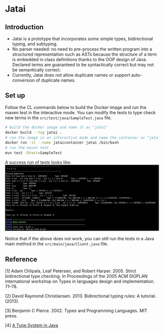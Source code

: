 # Jatai

## Introduction
* Jatai is a prototype that incorporates some simple types, bidirectional typing, and subtyping.
* No parser needed: no need to pre-process the written program into a structured representation such as ASTs because the
  structure of a term is embedded in class definitions thanks to the OOP design of Java. Declared terms are
  guaranteed to be syntactically correct but may not be semantically correct.
* Currently, Jatai does not allow duplicate names or support auto-conversion of duplicate names.

## Set up
Follow the CL commands below to build the Docker image and run the maven test in the interactive mode. You can modify the tests to type check new terms in the `src/test/java/SampleTest.java` file.
```bash
# build the docker image and name it as "jatai"
docker build --tag jatai .
# run the image in an interactive mode and name the container as "jataicontainer"
docker run -it --name jataicontainer jatai /bin/bash
# run the maven test 
mvn test -Dtest=SampleTest
```

A success run of tests looks like:
![screenshot](sample.png)

Notice that if the above does not work, you can still run the tests in a Java main method in the `src/main/java/Client.java` file.

## Reference
[1] Adam Chlipala, Leaf Petersen, and Robert Harper. 2005. Strict bidirectional type checking. In Proceedings of the 2005
ACM SIGPLAN international workshop on Types in languages design and implementation. 71–78.

[2] David Raymond Christiansen. 2013. Bidirectional typing rules: A tutorial. (2013).

[3] Benjamin C Pierce. 2002. Types and Programming Languages. MIT press.

[4] [A Type System in Java](https://github.com/Zambozoo/bidirectional-type-checking)
